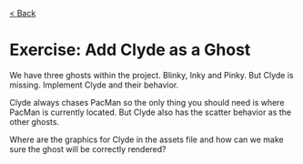 [< Back](../exercises.md)

# Exercise: Add Clyde as a Ghost

We have three ghosts within the project. Blinky, Inky and Pinky. But Clyde is missing. Implement Clyde and their
behavior.

Clyde always chases PacMan so the only thing you should need is where PacMan is currently located. But Clyde also has
the scatter behavior as the other ghosts.

Where are the graphics for Clyde in the assets file and how can we make sure the ghost will be correctly rendered?
